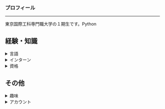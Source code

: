 ### プロフィール
___
東京国際工科専門職大学の１期生です。Python

## 経験・知識
<details><summary>言語</summary>
・Python<br>
・Java<br>
・C<br>
・Github<br>
・Linux<br>
</details>
  
<details><summary>インターン</summary>
・日本電信電話株式会社<br>
・株式会社百代<br>
・ディップ株式会社<br>
・ジョルダン<br>
</details>

<details><summary>資格</summary>
・ITパスポート<br>
・日商簿記3級<br>
</details>

## その他
<details><summary>趣味</summary>
・旅行<br>
・映画鑑賞<br>
・サイクリング<br>
・株式投資<br>
</details>

<details><summary>アカウント</summary>
・Twitter<br>
・FaceBook<br>
・Instagram<br>
</details>


<!--
**nab8ta/nab8ta** is a ✨ _special_ ✨ repository because its `README.md` (this file) appears on your GitHub profile.

Here are some ideas to get you started:

- 🔭 I’m currently working on ...
- 🌱 I’m currently learning ...
- 👯 I’m looking to collaborate on ...
- 🤔 I’m looking for help with ...
- 💬 Ask me about ...
- 📫 How to reach me: ...
- 😄 Pronouns: ...
- ⚡ Fun fact: ...
-->
